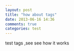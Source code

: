 ```yaml
---
layout: post
title: "how about tags"
date: 2013-06-16 14:36
comments: true
categories: test
---
```

test tags ,see see how it works
